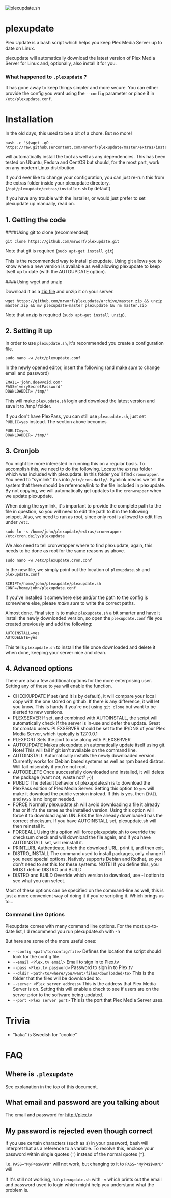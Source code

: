 ![plexupdate.sh](http://i.imgur.com/ThY5Rvl.png "plexupdate")
# plexupdate

Plex Update is a bash script which helps you keep Plex Media Server up to date on Linux.

plexupdate will automatically download the latest version of Plex Media Server for Linux and, optionally, also install it for you.

### What happened to `.plexupdate` ?

It has gone away to keep things simpler and more secure. You can either provide the config you want using the `--config` parameter or place it in `/etc/plexupdate.conf`.

# Installation

In the old days, this used to be a bit of a chore. But no more!

```
bash -c "$(wget -qO - https://raw.githubusercontent.com/mrworf/plexupdate/master/extras/installer.sh)"
```

will automatically install the tool as well as any dependencies. This has been tested on Ubuntu, Fedora and CentOS but should, for the most part, work on any modern Linux distribution.

If you'd ever like to change your configuration, you can just re-run this from the extras folder inside your plexupdate directory. (`/opt/plexupdate/extras/installer.sh` by default)

If you have any trouble with the installer, or would just prefer to set plexupdate up manually, read on.

## 1. Getting the code

####Using git to clone (recommended)
```
git clone https://github.com/mrworf/plexupdate.git
```
Note that git is required (`sudo apt-get install git`)

This is the recommended way to install plexupdate. Using git allows you to know when a new version is available as well allowing plexupdate to keep itself up to date (with the AUTOUPDATE option).

####Using wget and unzip

Download it as a [zip file](https://github.com/mrworf/plexupdate/archive/master.zip) and unzip it on your server.
```
wget https://github.com/mrworf/plexupdate/archive/master.zip && unzip master.zip && mv plexupdate-master plexupdate && rm master.zip
```
Note that unzip is required (`sudo apt-get install unzip`).

## 2. Setting it up

In order to use `plexupdate.sh`, it's recommended you create a configuration file.

```
sudo nano -w /etc/plexupdate.conf
```

In the newly opened editor, insert the following (and make *sure* to change email and password)

```
EMAIL='john.doe@void.com'
PASS='verySecretPassword'
DOWNLOADDIR='/tmp/'
```

This will make `plexupdate.sh` login and download the latest version and save it to /tmp/ folder.

If you don't have PlexPass, you can still use `plexupdate.sh`, just set `PUBLIC=yes` instead. The section above becomes

```
PUBLIC=yes
DOWNLOADDIR='/tmp/'
```

## 3. Cronjob

You might be more interested in running this on a regular basis. To accomplish this, we need to do the following. Locate the `extras` folder which was included with plexupdate. In this folder you'll find `cronwrapper`. You need to "symlink" this into `/etc/cron.daily/`. Symlink means we tell the system that there should be reference/link to the file included in plexupdate. By not copying, we will automatically get updates to the `cronwrapper` when we update plexupdate.

When doing the symlink, it's important to provide the complete path to the file in question, so you will need to edit the path to it in the following snippet. Also, we need to run as root, since only root is allowed to edit files under `/etc`.

```
sudo ln -s /home/john/plexupdate/extras/cronwrapper /etc/cron.daily/plexupdate
```

We also need to tell cronwrapper where to find plexupdate, again, this needs to be done as root for the same reasons as above.

```
sudo nano -w /etc/plexupdate.cron.conf
```

In the new file, we simply point out the location of `plexupdate.sh` and `plexupdate.conf`

```
SCRIPT=/home/john/plexupdate/plexupdate.sh
CONF=/home/john/plexupdate.conf
```

If you've installed it somewhere else and/or the path to the config is somewhere else, please *make sure* to write the correct paths.

Almost done. Final step is to make `plexupdate.sh` a bit smarter and have it install the newly downloaded version, so open the `plexupdate.conf` file you created previously and add the following:

```
AUTOINSTALL=yes
AUTODELETE=yes
```

This tells `plexupdate.sh` to install the file once downloaded and delete it when done, keeping your server nice and clean.

## 4. Advanced options

There are also a few additional options for the more enterprising user. Setting any of these to `yes` will enable the function.

- CHECKUPDATE
  If set (and it is by default), it will compare your local copy with the one stored on github. If there is any difference, it will let you know. This is handy if you're not using `git clone` but want to be alerted to new versions.
- PLEXSERVER
  If set, and combined with AUTOINSTALL, the script will automatically check if the server is in-use and defer the update. Great for crontab users. PLEXSERVER should be set to the IP/DNS of your Plex Media Server, which typically is 127.0.0.1
- PLEXPORT
  Sets the port to use along with PLEXSERVER
- AUTOUPDATE
  Makes plexupdate.sh automatically update itself using git. Note! This will fail if git isn't available on the command line.
- AUTOINSTALL
  Automatically installs the newly downloaded version. Currently works for Debian based systems as well as rpm based distros. Will fail miserably if you're not root.
- AUTODELETE
  Once successfully downloaded and installed, it will delete the package (want not, waste not? ;-))
- PUBLIC
  The default behavior of plexupdate.sh is to download the PlexPass edition of Plex Media Server. Setting this option to `yes` will make it download the public version instead. If this is yes, then `EMAIL` and `PASS` is no longer needed.
- FORCE
  Normally plexupdate.sh will avoid downloading a file it already has or if it's the same as the installed version. Using this option will force it to download again UNLESS the file already downloaded has the correct checksum. If you have AUTOINSTALL set, plexupdate.sh will then reinstall it.
- FORCEALL
  Using this option will force plexupdate.sh to override the checksum check and will download the file again, and if you have AUTOINSTALL set, will reinstall it.
- PRINT_URL
  Authenticate, fetch the download URL, print it, and then exit.
- DISTRO_INSTALL
  The command used to install packages, only change if you need special options. Natively supports Debian and Redhat, so you don't need to set this for these systems.
  NOTE! If you define this, you MUST define DISTRO and BUILD
- DISTRO and BUILD
  Override which version to download, use -l option to see what you can select.

Most of these options can be specified on the command-line as well, this is just a more convenient way of doing it if you're scripting it. Which brings us to...

### Command Line Options

Plexupdate comes with many command line options. For the most up-to-date list, I'd recommend you run plexupdate.sh with -h

But here are some of the more useful ones:

- `--config <path/to/config/file>`
  Defines the location the script should look for the config file.
- `--email <Plex.tv email>`
  Email to sign in to Plex.tv
- `--pass <Plex.tv password>`
  Password to sign in to Plex.tv
- `--dldir <path/to/where/you/want/files/downloaded/to>`
  This is the folder that the files will be downloaded to.
- `--server <Plex server address>`
  This is the address that Plex Media Server is on. Setting this will enable a check to see if users are on the server prior to the software being updated.
- `--port <Plex server port>`
  This is the port that Plex Media Server uses.

# Trivia

- "kaka" is Swedish for "cookie"

# FAQ

## Where is `.plexupdate`

See explanation in the top of this document.

## What email and password are you talking about

The email and password for http://plex.tv

## My password is rejected even though correct

If you use certain characters (such as `$`) in your password, bash will interpret that as a reference to a variable. To resolve this, enclose your password within single quotes (`'`) instead of the normal quotes (`"`).

i.e. `PASS="MyP4$$w0rD"` will not work, but changing to it to `PASS='MyP4$$w0rD'` will

If it's still not working, run `plexupdate.sh` with `-v` which prints out the email and password used to login which might help you understand what the problem is.
